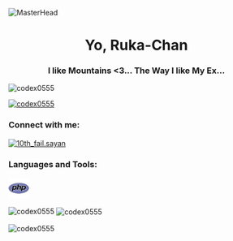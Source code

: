 ![MasterHead](https://www.ganapatitravels.com/images/destination/67596darjeeling-banner.jpg)

<h1 align="center">Yo, Ruka-Chan</h1>
<h3 align="center">I like Mountains <3... The Way I like My Ex...</h3>

<p align="left"> <img src="https://komarev.com/ghpvc/?username=codex0555&label=Profile%20views&color=0e75b6&style=flat" alt="codex0555" /> </p>

<p align="left"> <a href="https://github.com/ryo-ma/github-profile-trophy"><img src="https://github-profile-trophy.vercel.app/?username=codex0555" alt="codex0555" /></a> </p>

<h3 align="left">Connect with me:</h3>
<p align="left">
<a href="https://instagram.com/10th_fail.sayan" target="blank"><img align="center" src="https://raw.githubusercontent.com/rahuldkjain/github-profile-readme-generator/master/src/images/icons/Social/instagram.svg" alt="10th_fail.sayan" height="30" width="40" /></a>
</p>

<h3 align="left">Languages and Tools:</h3>
<p align="left"> <a href="https://www.php.net" target="_blank" rel="noreferrer"> <img src="https://raw.githubusercontent.com/devicons/devicon/master/icons/php/php-original.svg" alt="php" width="40" height="40"/> </a> </p>

<p><img align="left" src="https://github-readme-stats.vercel.app/api/top-langs?username=codex0555&show_icons=true&locale=en&layout=compact" alt="codex0555" /></p>

<p>&nbsp;<img align="center" src="https://github-readme-stats.vercel.app/api?username=codex0555&show_icons=true&locale=en" alt="codex0555" /></p>

<p><img align="center" src="https://github-readme-streak-stats.herokuapp.com/?user=codex0555&" alt="codex0555" /></p>
